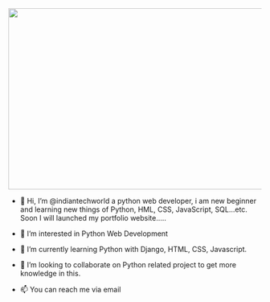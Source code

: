 <img src="https://github.com/indiantechworld/Profile-Banner-Image/blob/main/Python-web-developer.jpg" width="800" height="360">

- 👋 Hi, I’m @indiantechworld a python web developer, i am new beginner and learning new things of Python, HML, CSS, JavaScript, SQL...etc. Soon I will launched my portfolio website.....

- 👀 I’m interested in Python Web Development
- 🌱 I’m currently learning Python with Django, HTML, CSS, Javascript.
- 💞️ I’m looking to collaborate on Python related project to get more knowledge in this.
- 📫 You can reach me via email


    

